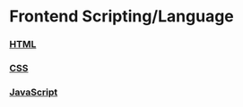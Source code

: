 # Frontend Scripting/Language

### [HTML](HTML/README.md)
### [CSS](CSS/README.md)
### [JavaScript](JavaScript/README.md)